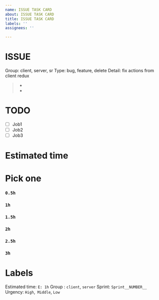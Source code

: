 ```yaml
---
name: ISSUE TASK CARD
about: ISSUE TASK CARD
title: ISSUE TASK CARD
labels: ''
assignees: ''

---
```


# ISSUE
Group: client, server, sr
Type: bug, feature, delete
Detail: fix actions from client redux
> -
> -
# TODO
 - [ ] Job1
 - [ ] Job2
-  [ ] Job3
# Estimated time
# Pick one
### `0.5h`
### `1h`
### `1.5h`
### `2h`
### `2.5h`
### `3h`

# Labels
Estimated time: `E: 1h`
Group : `client`, `server`
Sprint: `Sprint__NUMBER__`
Urgency: `High`,` Middle`, `Low`
